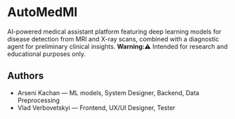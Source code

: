 # AutoMedMl
AI-powered medical assistant platform featuring deep learning models for disease detection from MRI and X-ray scans, combined with a diagnostic agent for preliminary clinical insights. 
**Warning:**⚠️ Intended for research and educational purposes only.


## Authors
- Arseni Kachan — ML models, System Designer, Backend, Data Preprocessing
- Vlad Verbovetskyi — Frontend, UX/UI Designer, Tester
